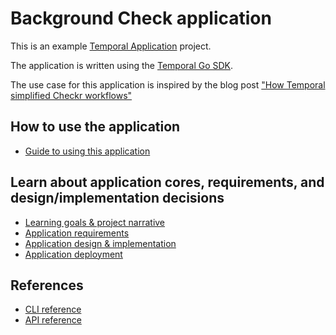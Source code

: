 # Background Check application

This is an example [Temporal Application](https://docs.temporal.io/docs/content/what-is-a-temporal-application) project.

The application is written using the [Temporal Go SDK](https://github.com/temporalio/sdk-go).

The use case for this application is inspired by the blog post 
["How Temporal simplified Checkr workflows"](https://docs.temporal.io/blog/how-temporal-simplified-checkr-workflows/)

## How to use the application

- [Guide to using this application](./docs/how-to-use.md)

## Learn about application cores, requirements, and design/implementation decisions

- [Learning goals & project narrative](./docs/project-narrative.md)
- [Application requirements](./docs/temporal-application-requirements.md)
- [Application design & implementation](./docs/temporal-design-and-implementation.md)
- [Application deployment](./docs/temporal-application-deployment.md)

## References

- [CLI reference](,/docs/cli-reference.md)
- [API reference](./docs/api-reference.md)
